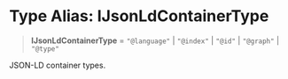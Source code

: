 # Type Alias: IJsonLdContainerType

> **IJsonLdContainerType** = `"@language"` \| `"@index"` \| `"@id"` \| `"@graph"` \| `"@type"`

JSON-LD container types.
